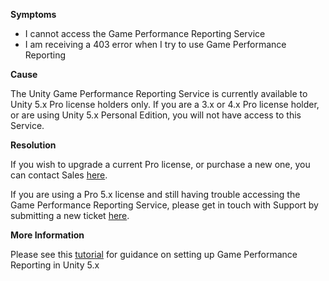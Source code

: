 

**Symptoms**


- I cannot access the Game Performance Reporting Service
- I am receiving a 403 error when I try to use Game Performance Reporting



**Cause**



The Unity Game Performance Reporting Service is currently available to Unity 5.x Pro license holders only. If you are a 3.x or 4.x Pro license holder, or are using Unity 5.x Personal Edition, you will not have access to this Service.



**Resolution**



If you wish to upgrade a current Pro license, or purchase a new one, you can contact Sales [here](https://store.unity.com/contact?type=sales).



If you are using a Pro 5.x license and still having trouble accessing the Game Performance Reporting Service, please get in touch with Support by submitting a new ticket [here](https://support.unity3d.com/hc/en-us/requests/new%20).



**More Information**



Please see this [tutorial](https://unity3d.com/learn/tutorials/topics/analytics/getting-started-game-performance-reporting?playlist=17499) for guidance on setting up Game Performance Reporting in Unity 5.x

